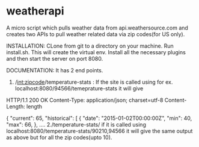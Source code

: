 

# weatherapi
A micro script which pulls weather data from api.weathersource.com and creates two APIs to pull weather related data via zip codes(for US only).

INSTALLATION: 
CLone from git to a directory on your machine. Run install.sh. This will create the virtual env. Install all the necessary plugins and then start the server on port 8080.
 
DOCUMENTATION:
It has 2 end points. 

1. /<int:zipcode>/temperature-stats : If the site is called using for ex. localhost:8080/94566/temeprature-stats
it will give 

HTTP/1.1 200 OK
Content-Type: application/json; charset=utf-8
Content-Length: length

{
    "current": 65,
    "historical": [
        {
            "date": "2015-01-02T00:00:00Z",
            "min": 40,
            "max": 66,
        },
        ....
2./temperature-stats/<postalcodes> if it is called using localhost:8080/temperature-stats/90210,94566 it will give the same output as above but for all the zip codes(upto 10).

